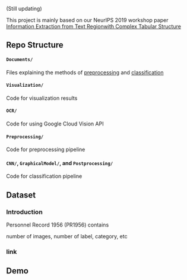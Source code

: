 (Still updating)

This project is mainly based on our NeurIPS 2019 workshop paper [Information Extraction from Text Regionwith Complex Tabular Structure]()

## Repo Structure

#### `Documents/`

Files explaining the methods of [preprocessing](Documemts/PreprocessingMethods.md) and [classification](Documemts/ClassificationMethods.md)

#### `Visualization/`

Code for visualization results

#### `OCR/`

Code for using Google Cloud Vision API

#### `Preprocessing/`

Code for preprocessing pipeline

#### `CNN/`, `GraphicalModel/`, and `Postprocessing/`

Code for classification pipeline

## Dataset

### Introduction

Personnel Record 1956 (PR1956) contains

number of images, number of label, category, etc

### link

## Demo
